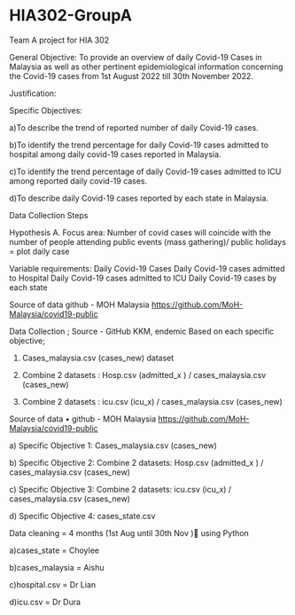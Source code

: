 # HIA302-GroupA
Team A project for HIA 302


General Objective: To provide an overview of daily Covid-19 Cases in Malaysia as well as other pertinent epidemiological information concerning the Covid-19 cases from 1st August 2022 till 30th November 2022.


Justification:

Specific Objectives: 

a)To describe the trend of reported number of daily Covid-19 cases. 

b)To identify the trend percentage for daily Covid-19 cases admitted to hospital among daily covid-19 cases reported in Malaysia. 

c)To identify the trend percentage of daily Covid-19 cases admitted to ICU among reported daily covid-19 cases. 

d)To describe daily Covid-19 cases reported by each state in Malaysia. 


Data Collection Steps

Hypothesis A. Focus area: Number of covid cases will coincide with the number of people attending public events (mass gathering)/ public holidays = plot daily case

Variable requirements: Daily Covid-19 Cases Daily Covid-19 cases admitted to Hospital Daily Covid-19 cases admitted to ICU Daily Covid-19 cases by each state

Source of data github - MOH Malaysia https://github.com/MoH-Malaysia/covid19-public


Data Collection ; Source - GitHub KKM, endemic Based on each specific objective;

1. Cases_malaysia.csv (cases_new) dataset

2. Combine 2 datasets : Hosp.csv (admitted_x ) / cases_malaysia.csv (cases_new)

3. Combine 2 datasets : icu.csv (icu_x) / cases_malaysia.csv (cases_new)

Source of data • github - MOH Malaysia https://github.com/MoH-Malaysia/covid19-public

a) Specific Objective 1: Cases_malaysia.csv (cases_new)

b) Specific Objective 2: Combine 2 datasets: Hosp.csv (admitted_x ) / cases_malaysia.csv (cases_new)

c) Specific Objective 3: Combine 2 datasets: icu.csv (icu_x) / cases_malaysia.csv (cases_new)

d) Specific Objective 4: cases_state.csv


Data cleaning = 4 months (1st Aug until 30th Nov ) using Python

a)cases_state = Choylee

b)cases_malaysia = Aishu

c)hospital.csv = Dr Lian

d)icu.csv = Dr Dura
